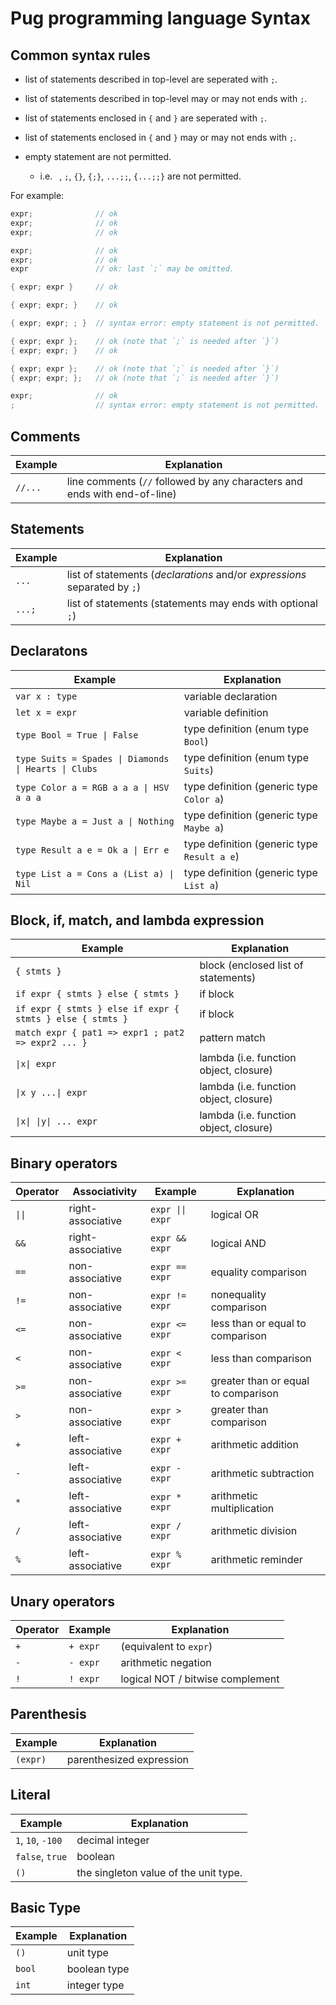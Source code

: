 # Pug programming language Syntax

## Common syntax rules
- list of statements described in top-level are seperated with `;`.
- list of statements described in top-level may or may not ends with `;`.

- list of statements enclosed in `{` and `}` are seperated with `;`.
- list of statements enclosed in `{` and `}` may or may not ends with `;`.

- empty statement are not permitted.
  - i.e. ` `, `;`, `{}`, `{;}`, `...;;`, `{...;;}` are not permitted.

For example:
~~~rust
expr;              // ok
expr;              // ok
expr;              // ok
~~~

~~~rust
expr;              // ok
expr;              // ok
expr               // ok: last `;` may be omitted.
~~~

~~~rust
{ expr; expr }     // ok
~~~

~~~rust
{ expr; expr; }    // ok
~~~

~~~rust
{ expr; expr; ; }  // syntax error: empty statement is not permitted.
~~~

~~~rust
{ expr; expr };    // ok (note that `;` is needed after `}`)
{ expr; expr; }    // ok
~~~

~~~rust
{ expr; expr };    // ok (note that `;` is needed after `}`)
{ expr; expr; };   // ok (note that `;` is needed after `}`)

expr;              // ok
;                  // syntax error: empty statement is not permitted.

~~~

## Comments

| Example | Explanation                                                               |
| ------- | ------------------------------------------------------------------------- |
| `//...` | line comments (`//` followed by any characters and ends with end-of-line) |

## Statements

| Example | Explanation                                                               |
| ------- | ------------------------------------------------------------------------- |
| `...`   | list of statements (*declarations* and/or *expressions* separated by `;`) |
| `...;`  | list of statements (statements may ends with optional `;`)                |

## Declaratons

| Example                                                                     | Explanation                                 |
| --------------------------------------------------------------------------- | ------------------------------------------- |
| `var x : type`                                                              | variable declaration                        |
| `let x = expr`                                                              | variable definition                         |
| <code>type Bool = True &#124; False</code>                                  | type definition (enum type `Bool`)          |
| <code>type Suits = Spades &#124; Diamonds &#124; Hearts &#124; Clubs</code> | type definition (enum type `Suits`)         |
| <code>type Color a = RGB a a a &#124; HSV a a a</code>                      | type definition (generic type `Color a`)    |
| <code>type Maybe a = Just a &#124; Nothing</code>                           | type definition (generic type `Maybe a`)    |
| <code>type Result a e = Ok a &#124; Err e</code>                            | type definition (generic type `Result a e`) |
| <code>type List a = Cons a (List a) &#124; Nil</code>                       | type definition (generic type `List a`)     |

## Block, if, match, and lambda expression

| Example                                                   | Explanation                                           |
| --------------------------------------------------------- | ----------------------------------------------------- |
| `{ stmts }`                                               | block (enclosed list of statements)                   |
| `if expr { stmts } else { stmts }`                        | if block                                              |
| `if expr { stmts } else if expr { stmts } else { stmts }` | if block                                              |
| `match expr { pat1 => expr1 ; pat2 => expr2 ... }`        | pattern match                                         |
| <code>&#124;x&#124; expr</code>                           | lambda (i.e. function object, closure)                |
| <code>&#124;x y ...&#124; expr</code>                     | lambda (i.e. function object, closure)                |
| <code>&#124;x&#124; &#124;y&#124; ... expr</code>         | lambda (i.e. function object, closure)                |

## Binary operators

| Operator                  | Associativity     | Example                             | Explanation                         |
| ------------------------- | ----------------- | ----------------------------------- | ----------------------------------- |
| <code>&#124;&#124;</code> | right-associative | <code>expr &#124;&#124; expr</code> | logical OR                          |
| `&&`                      | right-associative | `expr && expr`                      | logical AND                         |
| `==`                      | non-associative   | `expr == expr`                      | equality comparison                 |
| `!=`                      | non-associative   | `expr != expr`                      | nonequality comparison              |
| `<=`                      | non-associative   | `expr <= expr`                      | less than or equal to comparison    |
| `<`                       | non-associative   | `expr < expr`                       | less than comparison                |
| `>=`                      | non-associative   | `expr >= expr`                      | greater than or equal to comparison |
| `>`                       | non-associative   | `expr > expr`                       | greater than comparison             |
| `+`                       | left-associative  | `expr + expr`                       | arithmetic addition                 |
| `-`                       | left-associative  | `expr - expr`                       | arithmetic subtraction              |
| `*`                       | left-associative  | `expr * expr`                       | arithmetic multiplication           |
| `/`                       | left-associative  | `expr / expr`                       | arithmetic division                 |
| `%`                       | left-associative  | `expr % expr`                       | arithmetic reminder                 |

## Unary operators

| Operator | Example  | Explanation                      |
| -------- | -------- | -------------------------------- |
| `+`      | `+ expr` | (equivalent to `expr`)           |
| `-`      | `- expr` | arithmetic negation              |
| `!`      | `! expr` | logical NOT / bitwise complement |

## Parenthesis

| Example  | Explanation              |
| -------- | ------------------------ |
| `(expr)` | parenthesized expression |

## Literal

| Example           | Explanation                           |
| ----------------- | ------------------------------------- |
| `1`, `10`, `-100` | decimal integer                       |
| `false`, `true`   | boolean                               |
| `()`              | the singleton value of the unit type. |

## Basic Type

| Example | Explanation  |
| ------- | ------------ |
| `()`    | unit type    |
| `bool`  | boolean type |
| `int`   | integer type |
